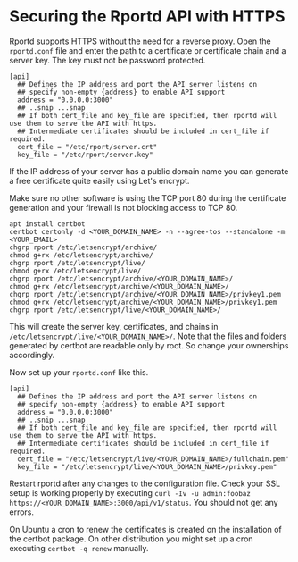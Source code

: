 # Securing the Rportd API with HTTPS
Rportd supports HTTPS without the need for a reverse proxy.
Open the `rportd.conf` file and enter the path to a certificate or certificate chain and a server key. The key must not be password protected.

```
[api]
  ## Defines the IP address and port the API server listens on
  ## specify non-empty {address} to enable API support
  address = "0.0.0.0:3000"
  ## ..snip ...snap
  ## If both cert_file and key_file are specified, then rportd will use them to serve the API with https.
  ## Intermediate certificates should be included in cert_file if required.
  cert_file = "/etc/rport/server.crt"
  key_file = "/etc/rport/server.key"
```

If the IP address of your server has a public domain name you can generate a free certificate quite easily using Let's encrypt. 

Make sure no other software is using the TCP port 80 during the certificate generation and your firewall is not blocking access to TCP 80.

```
apt install certbot
certbot certonly -d <YOUR_DOMAIN_NAME> -n --agree-tos --standalone -m <YOUR_EMAIL>
chgrp rport /etc/letsencrypt/archive/
chmod g+rx /etc/letsencrypt/archive/
chgrp rport /etc/letsencrypt/live/
chmod g+rx /etc/letsencrypt/live/
chgrp rport /etc/letsencrypt/archive/<YOUR_DOMAIN_NAME>/
chmod g+rx /etc/letsencrypt/archive/<YOUR_DOMAIN_NAME>/
chgrp rport /etc/letsencrypt/archive/<YOUR_DOMAIN_NAME>/privkey1.pem
chmod g+rx /etc/letsencrypt/archive/<YOUR_DOMAIN_NAME>/privkey1.pem
chgrp rport /etc/letsencrypt/live/<YOUR_DOMAIN_NAME>/
```

This will create the server key, certificates, and chains in `/etc/letsencrypt/live/<YOUR_DOMAIN_NAME>/`.
Note that the files and folders generated by certbot are readable only by root. So change your ownerships accordingly.

Now set up your `rportd.conf` like this.

```
[api]
  ## Defines the IP address and port the API server listens on
  ## specify non-empty {address} to enable API support
  address = "0.0.0.0:3000"
  ## ..snip ...snap
  ## If both cert_file and key_file are specified, then rportd will use them to serve the API with https.
  ## Intermediate certificates should be included in cert_file if required.
  cert_file = "/etc/letsencrypt/live/<YOUR_DOMAIN_NAME>/fullchain.pem"
  key_file = "/etc/letsencrypt/live/<YOUR_DOMAIN_NAME>/privkey.pem"
```

Restart rportd after any changes to the configuration file. Check your SSL setup is working properly by executing `curl -Iv -u admin:foobaz https://<YOUR_DOMAIN_NAME>:3000/api/v1/status`. You should not get any errors.

On Ubuntu a cron to renew the certificates is created on the installation of the certbot package. On other distribution you might set up a cron executing `certbot -q renew` manually.